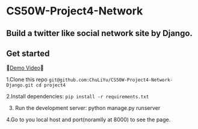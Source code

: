 # CS50W-Project4-Network
## Build a twitter like social network site by Django.

## Get started

🎥[Demo Video](https://youtu.be/ajK_um270kk)🎥


1.Clone this repo
`
git@github.com:ChuLiYu/CS50W-Project4-Network-Django.git
cd project4 
`

2.Install dependencies:
`
pip install -r requirements.txt
`

3. Run the development server:
python manage.py runserver

4.Go to you local host and port(noramlly at 8000) to see the page.
